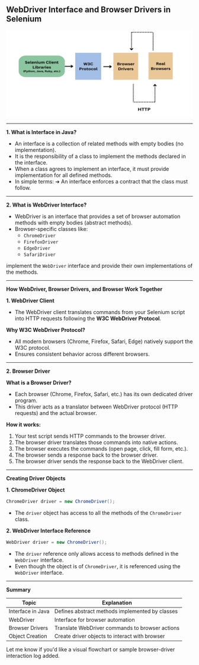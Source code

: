 ## WebDriver Interface and Browser Drivers in Selenium
![WebDriver Architecture](images/webdriver_architecture.png)

---

**1. What is Interface in Java?**

- An interface is a collection of related methods with empty bodies (no implementation).
- It is the responsibility of a class to implement the methods declared in the interface.
- When a class agrees to implement an interface, it must provide implementation for all defined methods.
- In simple terms: ➔ An interface enforces a contract that the class must follow.

---

**2. What is WebDriver Interface?**

- WebDriver is an interface that provides a set of browser automation methods with empty bodies (abstract methods).
- Browser-specific classes like:
  - `ChromeDriver`
  - `FirefoxDriver`
  - `EdgeDriver`
  - `SafariDriver`

implement the `WebDriver` interface and provide their own implementations of the methods.

---

**How WebDriver, Browser Drivers, and Browser Work Together**

**1. WebDriver Client**

- The WebDriver client translates commands from your Selenium script into HTTP requests following the **W3C WebDriver Protocol**.

**Why W3C WebDriver Protocol?**
- All modern browsers (Chrome, Firefox, Safari, Edge) natively support the W3C protocol.
- Ensures consistent behavior across different browsers.

---

**2. Browser Driver**

**What is a Browser Driver?**
- Each browser (Chrome, Firefox, Safari, etc.) has its own dedicated driver program.
- This driver acts as a translator between WebDriver protocol (HTTP requests) and the actual browser.

**How it works:**
1. Your test script sends HTTP commands to the browser driver.
2. The browser driver translates those commands into native actions.
3. The browser executes the commands (open page, click, fill form, etc.).
4. The browser sends a response back to the browser driver.
5. The browser driver sends the response back to the WebDriver client.

---

**Creating Driver Objects**

**1. ChromeDriver Object**
```java
ChromeDriver driver = new ChromeDriver();
```
- The `driver` object has access to all the methods of the `ChromeDriver` class.

**2. WebDriver Interface Reference**
```java
WebDriver driver = new ChromeDriver();
```
- The `driver` reference only allows access to methods defined in the `WebDriver` interface.
- Even though the object is of `ChromeDriver`, it is referenced using the `WebDriver` interface.

---

**Summary**

| Topic             | Explanation                                               |
|-------------------|-----------------------------------------------------------|
| Interface in Java | Defines abstract methods implemented by classes           |
| WebDriver         | Interface for browser automation                         |
| Browser Drivers   | Translate WebDriver commands to browser actions           |
| Object Creation   | Create driver objects to interact with browser            |

Let me know if you'd like a visual flowchart or sample browser-driver interaction log added.

